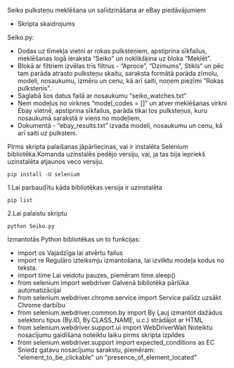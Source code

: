  Seiko pulksteņu meklēšana un salīdzināšana ar eBay piedāvājumiem


* Skripta skaidrojums

Seiko.py: 

* Dodas uz tīmekļa vietni ar rokas pulksteņiem, apstiprina sīkfailus, meklēšanas logā ieraksta “Seiko” un noklikšķina uz bloka “Meklēt”.
* Blokā ar filtriem izvēlas trīs filtrus - “Aproce”, “Dzimums”, Stikls“ un pēc tam parāda atrasto pulksteņu skaitu, saraksta formātā parāda zīmolu, modeli, nosaukumu, izmēru un cenu, kā arī saiti, noņem piezīmi ”Rokas pulkstenis".
* Saglabā šos datus failā ar nosaukumu “seiko_watches.txt”
* Ņem modeļus no virknes “model_codes = []” un atver meklēšanas virkni Ebay vietnē, apstiprina sīkfailus, parāda tikai tos pulksteņus, kuru nosaukumā sarakstā ir viens no modeļiem,
* Dokumentā - “ebay_results.txt” izvada modeli, nosaukumu un cenu, kā arī saiti uz pulksteni.











Pirms skripta palaišanas jāpārliecinas, vai ir instalēta Selenium bibliotēka.Komanda uzinstalēs pedējo versiju, vai, ja tas bija iepriekš uzinstalēta atjaunos veco versiju.

    pip install -U selenium
1.Lai parbaudītu kāda bibliotēkas versija ir uzinstalēta

    pip list
2.Lai palaistu skriptu

    python Seiko.py




Izmantotās Python bibliotēkas un to funkcijas:

* import os
Vajadzīga lai atvērtu failus
* import re
Regulāro izteiksmju izmantošana, lai izvilktu modeļa kodus no teksta.
* import time
Lai veidotu pauzes, piemēram time.sleep()
*  from selenium import webdriver
Galvenā bibliotēka pārlūka automatizācijai 
* from selenium.webdriver.chrome.service import Service 
palīdz uzsākt Chrome darbību
* from selenium.webdriver.common.by import By 
Ļauj izmantot dažādus selektoru tipus (By.ID, By.CLASS_NAME, u.c.) strādājot ar HTML
* from selenium.webdriver.support.ui import WebDriverWait
Noteiktu nosacījumu gaidīšana noteiktu laiku pirms skripta izpildes
* from selenium.webdriver.support import expected_conditions as EC
Sniedz gatavu nosacījumu sarakstu, piemēram:
"element_to_be_clickable" un "presence_of_element_located"
